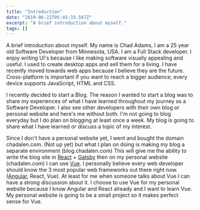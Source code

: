 ```yaml
---
title: "Introduction"
date: "2019-06-22T05:45:33.567Z"
excerpt: "A brief introduction about myself."
tags: []
---
```


A brief introduction about myself. My name is Chad Adams, I am a 25 year old Software Developer from Minnesota, USA. I am a Full Stack developer. I enjoy writing UI's because I like making software visually appealing and useful. I used to create desktop apps and sell them for a living. I have recently moved towards web apps because I believe they are the future. Cross-platform is important if you want to reach a bigger audience; every device supports JavaScript, HTML and CSS.

I recently decided to start a Blog. The reason I wanted to start a blog was to share my experiences of what I have learned throughout my journey as a Software Developer. I also see other developers with their own blog or personal website and here's me without both. I'm not going to blog everyday but I do plan on blogging at least once a week. My blog is going to share what I have learned or discuss a topic of my interest.

Since I don't have a personal website yet, I went and bought the domain chadalen.com. (Not up yet) but what I plan on doing is making my blog a separate environment (blog.chadalen.com) This will give me the ability to write the blog site in [React](https://reactjs.org/) + [Gatsby](https://www.gatsbyjs.org/) then on my personal website (chadalen.com) I can use [Vue](https://vuejs.org/). I personally believe every web developer should know the 3 most popular web frameworks out there right now. ([Angular](https://angular.io/), React, Vue). At least for me when someone talks about Vue I can have a strong discussion about it. I choose to use Vue for my personal website because I know Angular and React already and I want to learn Vue. My personal website is going to be a small project so it makes perfect sense for Vue.
